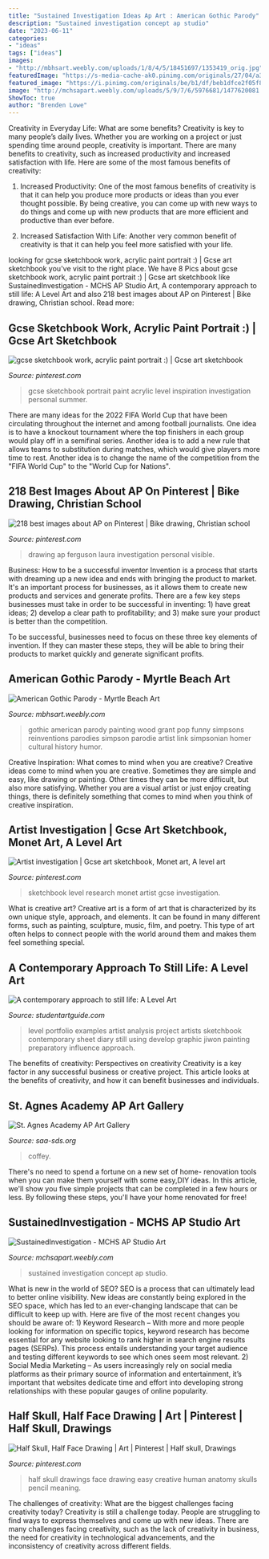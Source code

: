 ```yaml
---
title: "Sustained Investigation Ideas Ap Art : American Gothic Parody"
description: "Sustained investigation concept ap studio"
date: "2023-06-11"
categories:
- "ideas"
tags: ["ideas"]
images:
- "http://mbhsart.weebly.com/uploads/1/8/4/5/18451697/1353419_orig.jpg"
featuredImage: "https://s-media-cache-ak0.pinimg.com/originals/27/04/a3/2704a33760784f097062f94708b6945a.jpg"
featured_image: "https://i.pinimg.com/originals/be/b1/df/beb1dfce2f05f8ad6381f97e6945f571.jpg"
image: "http://mchsapart.weebly.com/uploads/5/9/7/6/5976681/1477620081.png"
ShowToc: true
author: "Brenden Lowe"
---
```



Creativity in Everyday Life: What are some benefits?
Creativity is key to many people’s daily lives. Whether you are working on a project or just spending time around people, creativity is important. There are many benefits to creativity, such as increased productivity and increased satisfaction with life. Here are some of the most famous benefits of creativity: 
1) Increased Productivity: One of the most famous benefits of creativity is that it can help you produce more products or ideas than you ever thought possible. By being creative, you can come up with new ways to do things and come up with new products that are more efficient and productive than ever before. 

2) Increased Satisfaction With Life: Another very common benefit of creativity is that it can help you feel more satisfied with your life.

	

		
looking for gcse sketchbook work, acrylic paint portrait :) | Gcse art sketchbook you've visit to the right place. We have 8 Pics about gcse sketchbook work, acrylic paint portrait :) | Gcse art sketchbook like SustainedInvestigation - MCHS AP Studio Art, A contemporary approach to still life: A Level Art and also 218 best images about AP on Pinterest | Bike drawing, Christian school. Read more:
		
    
## Gcse Sketchbook Work, Acrylic Paint Portrait :) | Gcse Art Sketchbook

<img loading=lazy src="https://i.pinimg.com/originals/f6/66/48/f66648ae746a6f2bf4048daa133dedc0.jpg" onerror="this.onerror=null;this.src='https://tse3.mm.bing.net/th?id=OIP.3gKfEIYn46YlWhmJ4Z5vJAHaJ4&amp;pid=15.1';" alt="gcse sketchbook work, acrylic paint portrait :) | Gcse art sketchbook">

_Source: pinterest.com_

>gcse sketchbook portrait paint acrylic level inspiration investigation personal summer. 

	

There are many ideas for the 2022 FIFA World Cup that have been circulating throughout the internet and among football journalists. One idea is to have a knockout tournament where the top finishers in each group would play off in a semifinal series. Another idea is to add a new rule that allows teams to substitution during matches, which would give players more time to rest. Another idea is to change the name of the competition from the "FIFA World Cup" to the "World Cup for Nations".

    
## 218 Best Images About AP On Pinterest | Bike Drawing, Christian School

<img loading=lazy src="https://s-media-cache-ak0.pinimg.com/736x/f0/18/21/f01821a5f955cde5ebc5ef5d05ced88e.jpg" onerror="this.onerror=null;this.src='https://tse3.mm.bing.net/th?id=OIP.zX_w9WWBScnqwQseVzd6PAHaNL&amp;pid=15.1';" alt="218 best images about AP on Pinterest | Bike drawing, Christian school">

_Source: pinterest.com_

>drawing ap ferguson laura investigation personal visible. 

	

Business: How to be a successful inventor
Invention is a process that starts with dreaming up a new idea and ends with bringing the product to market. It's an important process for businesses, as it allows them to create new products and services and generate profits.
There are a few key steps businesses must take in order to be successful in inventing: 1) have great ideas; 2) develop a clear path to profitability; and 3) make sure your product is better than the competition.

To be successful, businesses need to focus on these three key elements of invention. If they can master these steps, they will be able to bring their products to market quickly and generate significant profits.

    
## American Gothic Parody - Myrtle Beach Art

<img loading=lazy src="http://mbhsart.weebly.com/uploads/1/8/4/5/18451697/1353419_orig.jpg" onerror="this.onerror=null;this.src='https://tse1.mm.bing.net/th?id=OIP.khwbBY65cJ680-rgcWb7NgHaLC&amp;pid=15.1';" alt="American Gothic Parody - Myrtle Beach Art">

_Source: mbhsart.weebly.com_

>gothic american parody painting wood grant pop funny simpsons reinventions parodies simpson parodie artist link simpsonian homer cultural history humor. 

	

Creative Inspiration: What comes to mind when you are creative?
Creative ideas come to mind when you are creative. Sometimes they are simple and easy, like drawing or painting. Other times they can be more difficult, but also more satisfying. Whether you are a visual artist or just enjoy creating things, there is definitely something that comes to mind when you think of creative inspiration.

    
## Artist Investigation | Gcse Art Sketchbook, Monet Art, A Level Art

<img loading=lazy src="https://i.pinimg.com/originals/be/b1/df/beb1dfce2f05f8ad6381f97e6945f571.jpg" onerror="this.onerror=null;this.src='https://tse3.mm.bing.net/th?id=OIP.rf_KyyXwHRRWZq6ci6OGOQHaFj&amp;pid=15.1';" alt="Artist investigation | Gcse art sketchbook, Monet art, A level art">

_Source: pinterest.com_

>sketchbook level research monet artist gcse investigation. 

	

What is creative art?
Creative art is a form of art that is characterized by its own unique style, approach, and elements. It can be found in many different forms, such as painting, sculpture, music, film, and poetry. This type of art often helps to connect people with the world around them and makes them feel something special.

    
## A Contemporary Approach To Still Life: A Level Art

<img loading=lazy src="https://www.studentartguide.com/wp-content/uploads/2015/02/a-level-art-portfolio-examples.jpg" onerror="this.onerror=null;this.src='https://tse1.mm.bing.net/th?id=OIP.AtOtTlTAFtxu7eTiZSr4cQHaFR&amp;pid=15.1';" alt="A contemporary approach to still life: A Level Art">

_Source: studentartguide.com_

>level portfolio examples artist analysis project artists sketchbook contemporary sheet diary still using develop graphic jiwon painting preparatory influence approach. 

	

The benefits of creativity: Perspectives on creativity
Creativity is a key factor in any successful business or creative project. This article looks at the benefits of creativity, and how it can benefit businesses and individuals.

    
## St. Agnes Academy AP Art Gallery

<img loading=lazy src="https://www.saa-sds.org/images/Gallery/apartpage/2021075223307smarraIMG-1251.jpeg" onerror="this.onerror=null;this.src='https://tse2.mm.bing.net/th?id=OIP.fGPejyY6kYd7hCFvvSz-MQHaKe&amp;pid=15.1';" alt="St. Agnes Academy AP Art Gallery">

_Source: saa-sds.org_

>coffey. 

	

There's no need to spend a fortune on a new set of home- renovation tools when you can make them yourself with some easy,DIY ideas. In this article, we'll show you five simple projects that can be completed in a few hours or less. By following these steps, you'll have your home renovated for free!

    
## SustainedInvestigation - MCHS AP Studio Art

<img loading=lazy src="http://mchsapart.weebly.com/uploads/5/9/7/6/5976681/1477620081.png" onerror="this.onerror=null;this.src='https://tse3.mm.bing.net/th?id=OIP.VYbVMGGqADMxLbStjdZZQAHaC1&amp;pid=15.1';" alt="SustainedInvestigation - MCHS AP Studio Art">

_Source: mchsapart.weebly.com_

>sustained investigation concept ap studio. 

	

What is new in the world of SEO?
SEO is a process that can ultimately lead to better online visibility. New ideas are constantly being explored in the SEO space, which has led to an ever-changing landscape that can be difficult to keep up with. Here are five of the most recent changes you should be aware of: 1) Keyword Research – With more and more people looking for information on specific topics, keyword research has become essential for any website looking to rank higher in search engine results pages (SERPs). This process entails understanding your target audience and testing different keywords to see which ones seem most relevant. 2) Social Media Marketing – As users increasingly rely on social media platforms as their primary source of information and entertainment, it’s important that websites dedicate time and effort into developing strong relationships with these popular gauges of online popularity.

    
## Half Skull, Half Face Drawing | Art | Pinterest | Half Skull, Drawings

<img loading=lazy src="https://s-media-cache-ak0.pinimg.com/originals/27/04/a3/2704a33760784f097062f94708b6945a.jpg" onerror="this.onerror=null;this.src='https://tse4.mm.bing.net/th?id=OIP.JuWHtZmC7EH8ZMP5oP8_SwHaJ6&amp;pid=15.1';" alt="Half Skull, Half Face Drawing | Art | Pinterest | Half skull, Drawings">

_Source: pinterest.com_

>half skull drawings face drawing easy creative human anatomy skulls pencil meaning. 

	

The challenges of creativity: What are the biggest challenges facing creativity today?
Creativity is still a challenge today. People are struggling to find ways to express themselves and come up with new ideas. There are many challenges facing creativity, such as the lack of creativity in business, the need for creativity in technological advancements, and the inconsistency of creativity across different fields.

